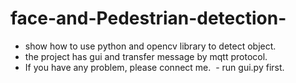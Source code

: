 # face-and-Pedestrian-detection-
  - show how to use python and opencv library to detect object.
  - the project has gui and transfer message by mqtt protocol.
  - If you have any problem, please connect me. 
  - run gui.py first. 
